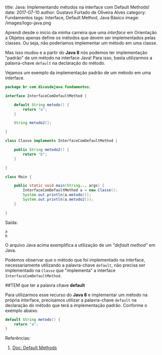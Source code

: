 title: Java: Implementando métodos na interface com Default Methods!
date: 2017-07-10
author: Gustavo Furtado de Oliveira Alves
category: Fundamentos
tags: Interface, Default Method, Java Básico
image: /images/logo-java.png

Aprendi desde o início da minha carreira que uma _interface_ em Orientação a Objetos
apenas define os métodos que devem ser implementados pelas classes.
Ou seja, não poderíamos implementar um método em uma classe.

Mas isso mudou e a partir do **Java 8** nós podemos ter implementação "padrão" de um método
na interface Java! Para isso, basta utilizarmos a palavra-chave `default` na declaração do método.

Vejamos um exemplo da implementação padrão de um método em uma interface.

```java
package br.com.dicasdejava.fundamentos;

interface InterfaceComDefaultMethod {

	default String metodo() {
		return "a";
	}

	String metodo2();

}

class Classe implements InterfaceComDefaultMethod {

	public String metodo2() {
		return "b";
	}

}

class Main {

	public static void main(String... args) {
		InterfaceComDefaultMethod a = new Classe();
		System.out.println(a.metodo());
		System.out.println(a.metodo2());
	}

}
```

Saída:

```
a
b
```

O arquivo Java acima exemplifica a utilização de um _"default method"_ em Java.

Podemos observar que o método que foi implementado na interface, 
necessariamente utilizando a palavra-chave `default`,
não precisa ser implementado na `Classe` que "implementa" a interface `InterfaceComDefaultMethod`.

##TEM que ter a palavra chave **default**

Para utilizarmos esse recurso do **Java 8** e implementar um método na própria interface,
precisamos utilizar a palavra-chave `default` na declaração do método que terá a implementação padrão.
Conforme o exemplo abaixo.

```java
default String metodo() {
	return "a";
}
```

Referências:

1. [Doc: Default Methods](https://docs.oracle.com/javase/tutorial/java/IandI/defaultmethods.html)
